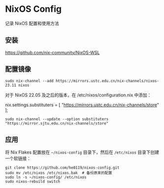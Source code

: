 # NixOS Config

记录 NixOS 配置和使用方法

## 安装

<https://github.com/nix-community/NixOS-WSL>

## 配置镜像

```shell
sudo nix-channel --add https://mirrors.ustc.edu.cn/nix-channels/nixos-23.11 nixos
```

对于 NixOS 22.05 及之后的版本，在 /etc/nixos/configuration.nix 中添加：

nix.settings.substituters = [ "https://mirrors.ustc.edu.cn/nix-channels/store" ];

`sudo nix-channel --update --option substituters "https://mirror.sjtu.edu.cn/nix-channels/store"`

## 应用

将 Nix Flakes 配置放在 `~/nixos-config` 目录下，然后在 `/etc/nixos` 目录下创建一个软链接：

```shell
git clone https://github.com/he0119/nixos-config.git
sudo mv /etc/nixos /etc/nixos.bak  # 备份原来的配置
sudo ln -s ~/nixos-config/ /etc/nixos
sudo nixos-rebuild switch
```

